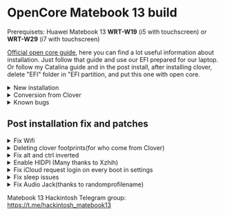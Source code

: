 # OpenCore Matebook 13 build
Prerequisets:
Huawei Matebook 13 **WRT-W19** (i5 with touchscreen) or **WRT-W29** (i7 with touchscreen)

[Official open core guide](https://dortania.github.io/OpenCore-Install-Guide/), here you can find a lot useful information about installation. Just follow that guide and use our EFI prepared for our laptop. Or follow my Catalina guide and in the post install, after installing clover, delete "EFI" folder in "EFI partition, and put this one with open core.



<details>
  <summary> New installation</summary>
What you need:

A working mac (hackinosh or vmware virtual machine work as well)
USB hub for the installation (connected on the usb port of Huawei original adaptator. If you have a usb type c otg connector you can use it to convert usb c to usb a)
Usb drive(at least 16GB)
Further notes and tips

Format SSD to Mac APFS
Use left usb port or you'll get errors during installation
Use a USB hub during installation or a OTG usb C adaptator to convert usb c port to usb a
Versions with Samsung PM981 NVMe need ssd to be replaced
Versions with Western Digital nvme work out of the box

Installation

**Remember update kext in EFI/OC/Kexts(After downloading, to have latest ones)

I've used to write guide myself, but OpenCore guys, have done a greato job, so it's useless to rewrite it, just follow the steps to make usb, and put my EFI folder in the EFI partition

Here, how to build the usb for the installation:
https://dortania.github.io/OpenCore-Desktop-Guide/installer-guide/


Post Installation

After boot, mount the EFI partition of the internal disk
/
Extract OpenCorePost.zip copy the "EFI" folder your EFI partition(like in the installation process, but this time on the HDD)


Reboot and enjoy your Hackintosh (Some stuff might not be working perfectly, but Hackintoshing is a continuous process, so read carefully before complaining"


</details>
<details>
  <summary> Conversion from Clover</summary>
*No dual boot support for now*

Who have a working Clover build, just have to put EFI folder in EFI partition(Delete all files and folders from EFI partition before).
The folder efi must be in the efi partition(don't put files directly in the EFI partition),  so the path must be EFI/EFI/OC and EFI/EFI/BOOT.

**Try this only if you have an usb with bootloader, or system backup to enter system in case of EFI corruption**

</details>

<details>
<summary>Known bugs</summary>

- Camera(for most of the hackintosh laptops, the camera works out of the box, for now we have to surrender)

- Wifi(Testing beta wifi kext, better wait for now) 

- You tell me
  
 </details>
 
 

<h2>Post installation fix and patches</h2>

<details>
<summary>Fix Wifi</summary>

> Download Itwlm kext here https://github.com/OpenIntelWireless/itlwm/releases and put in EFI/OC/KEXT and enable in config.plist in Kernel>add>itlwm by set "TRUE" in "Enabled"


> Download Heliport here https://github.com/OpenIntelWireless/HeliPort/releases and install it

> Reboot and enjoy working Wi-Fi

</details>
 
 <details>
<summary>Deleting clover footprints(for who come from Clover)</summary>
Following this awesome guide https://github.com/dortania/OpenCore-Desktop-Guide/tree/master/clover-conversion
</details>

<details>
<summary>Fix alt and ctrl inverted</summary>

> Go in settings>keyboard and click on "Modifier keys", invert options and command key. Voila!
</details>

<details>
<summary>Enable HIDPI (Many thanks to Xzhih)</summary>

```
 1 -  bash -c "$(curl -fsSL https://raw.githubusercontent.com/xzhih/one-key-hidpi/master/hidpi.sh)"

 2 -  Select 1 Enable HIDPI

 3 -  Select 3 MacBook Pro

 4 -  Select 6 Manual input resolution 

 5 -  Insert: 2160x1440 1920x1280 1600x1066 1280x854 1080x720
```
</details>

<details>
<summary>Fix iCloud request login on every boot in settings</summary>

```
sudo -v
killall -9 accountsd com.apple.iCloudHelper
defaults delete MobileMeAccounts
rm -rf ~/Library/Accounts
killall -9 accountsd com.apple.iCloudHelper
sudo reboot
```

</details>

<details>
<summary>Fix sleep issues</summary>
Disable some hibernation behaviours that not works well on hackintoshes
  
  ```
 sudo pmset -a hibernatemode 0
 sudo rm -rf /private/var/vm/sleepimage
 sudo touch /private/var/vm/sleepimage
 sudo chflags uchg /private/var/vm/sleepimage
 sudo pmset -a standby 0
 sudo pmset -a autopoweroff 0
 sudo pmset -a powernap 0
 sudo pmset -a proximitywake 0
 sudo pmset -b tcpkeepalive 0
```

</details>

<details>
<summary>Fix Audio Jack(thanks to randomprofilename)</summary>
https://github.com/randomprofilename/ComboJack
  

  ```
  Since in my build i've  integrated verbstub kext, you have just to download Combojack and run install.sh in terminal, with this command(ensure you are in the extract folder where install.sh is located)

> ./install.sh
```

</details>

Matebook 13 Hackintosh Telegram group: https://t.me/hackintosh_matebook13
